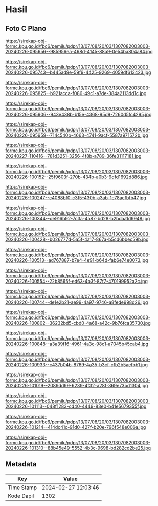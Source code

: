 # Hasil

## Foto C Plano

https://sirekap-obj-formc.kpu.go.id/fbc6/pemilu/pdpr/13/07/08/20/03/1307082003003-20240226-095656--985956ea-468d-4145-88a9-0e54ba804a84.jpg

https://sirekap-obj-formc.kpu.go.id/fbc6/pemilu/pdpr/13/07/08/20/03/1307082003003-20240226-095743--b445ad9e-59f9-4425-9269-4059df613423.jpg

https://sirekap-obj-formc.kpu.go.id/fbc6/pemilu/pdpr/13/07/08/20/03/1307082003003-20240226-095825--b921acca-f086-49c1-a7de-384a2113dd1c.jpg

https://sirekap-obj-formc.kpu.go.id/fbc6/pemilu/pdpr/13/07/08/20/03/1307082003003-20240226-095906--943e438b-b15e-4368-95d9-7260d5fc4295.jpg

https://sirekap-obj-formc.kpu.go.id/fbc6/pemilu/pdpr/13/07/08/20/03/1307082003003-20240226-095959--714c540b-4663-4741-9acf-5587a971572b.jpg

https://sirekap-obj-formc.kpu.go.id/fbc6/pemilu/pdpr/13/07/08/20/03/1307082003003-20240227-110416--781d3251-3256-4f8b-a789-36fe31117181.jpg

https://sirekap-obj-formc.kpu.go.id/fbc6/pemilu/pdpr/13/07/08/20/03/1307082003003-20240226-100152--25f9603f-270b-434b-a0b3-9dfd1692d886.jpg

https://sirekap-obj-formc.kpu.go.id/fbc6/pemilu/pdpr/13/07/08/20/03/1307082003003-20240226-100247--c4088bf0-c3f5-430b-a3ab-1e78acfbfb47.jpg

https://sirekap-obj-formc.kpu.go.id/fbc6/pemilu/pdpr/13/07/08/20/03/1307082003003-20240226-100344--de916b92-7c3a-4a87-bd28-b2bdaa1d9948.jpg

https://sirekap-obj-formc.kpu.go.id/fbc6/pemilu/pdpr/13/07/08/20/03/1307082003003-20240226-100428--b026777d-5a5f-4a17-867a-b5cd6bbec59b.jpg

https://sirekap-obj-formc.kpu.go.id/fbc6/pemilu/pdpr/13/07/08/20/03/1307082003003-20240226-100513--ad767887-b7e4-4e91-b64d-fab6e74e0073.jpg

https://sirekap-obj-formc.kpu.go.id/fbc6/pemilu/pdpr/13/07/08/20/03/1307082003003-20240226-100554--22b8565f-ed63-4b3f-87f7-470199952a2c.jpg

https://sirekap-obj-formc.kpu.go.id/fbc6/pemilu/pdpr/13/07/08/20/03/1307082003003-20240226-100744--de1e2b21-ae99-4a97-9746-a8fede998d26.jpg

https://sirekap-obj-formc.kpu.go.id/fbc6/pemilu/pdpr/13/07/08/20/03/1307082003003-20240226-100802--36232bd5-cbd0-4a68-a42c-9b76fca35730.jpg

https://sirekap-obj-formc.kpu.go.id/fbc6/pemilu/pdpr/13/07/08/20/03/1307082003003-20240226-100848--a3a39f16-4961-4a3c-98c1-a7045b45cab4.jpg

https://sirekap-obj-formc.kpu.go.id/fbc6/pemilu/pdpr/13/07/08/20/03/1307082003003-20240226-100933--c437b04b-8769-4a35-b3cf-cfb2b5aefbb1.jpg

https://sirekap-obj-formc.kpu.go.id/fbc6/pemilu/pdpr/13/07/08/20/03/1307082003003-20240226-101019--2089dd99-6239-4f32-a28f-369e73bd1304.jpg

https://sirekap-obj-formc.kpu.go.id/fbc6/pemilu/pdpr/13/07/08/20/03/1307082003003-20240226-101113--048f1283-cd40-4449-83e0-b41e5679355f.jpg

https://sirekap-obj-formc.kpu.go.id/fbc6/pemilu/pdpr/13/07/08/20/03/1307082003003-20240226-101214--414dc41c-91d0-427f-b20e-796f548e006a.jpg

https://sirekap-obj-formc.kpu.go.id/fbc6/pemilu/pdpr/13/07/08/20/03/1307082003003-20240226-101310--88b45e49-5552-4b3c-9698-bd282cd2be25.jpg


## Metadata

| Key        | Value               |
| ---------- | ------------------- |
| Time Stamp | 2024-02-27 12:03:46 |
| Kode Dapil | 1302                |



